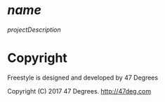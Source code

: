 
[comment]: # (Start Badges)



[comment]: # (End Badges)

# $name$

$projectDescription$

[comment]: # (Start Copyright)
# Copyright

Freestyle is designed and developed by 47 Degrees

Copyright (C) 2017 47 Degrees. <http://47deg.com>

[comment]: # (End Copyright)